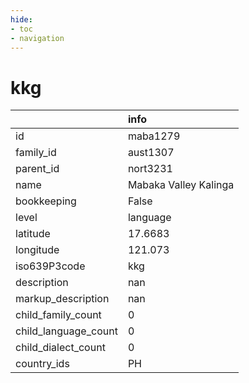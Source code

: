```yaml
---
hide:
- toc
- navigation
---
```

# kkg
|                      | info                  |
|:---------------------|:----------------------|
| id                   | maba1279              |
| family_id            | aust1307              |
| parent_id            | nort3231              |
| name                 | Mabaka Valley Kalinga |
| bookkeeping          | False                 |
| level                | language              |
| latitude             | 17.6683               |
| longitude            | 121.073               |
| iso639P3code         | kkg                   |
| description          | nan                   |
| markup_description   | nan                   |
| child_family_count   | 0                     |
| child_language_count | 0                     |
| child_dialect_count  | 0                     |
| country_ids          | PH                    |